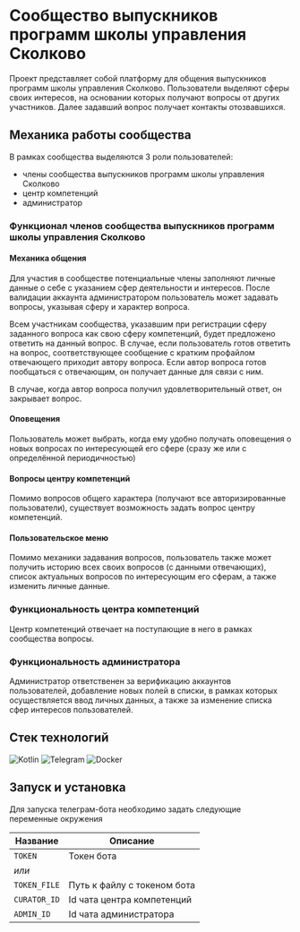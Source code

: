 # Сообщество выпускников программ школы управления Сколково

Проект представляет собой платформу для общения выпускников программ школы управления Сколково. Пользователи выделяют
сферы своих интересов, на основании которых получают вопросы от других участников. Далее задавший вопрос получает
контакты отозвавшихся.

## Механика работы сообщества

В рамках сообщества выделяются 3 роли пользователей:

* члены сообщества выпускников программ школы управления Сколково
* центр компетенций
* администратор

### Функционал членов сообщества выпускников программ школы управления Сколково

#### Механика общения

Для участия в сообществе потенциальные члены заполняют личные данные о себе с указанием сфер деятельности и интересов.
После валидации аккаунта администратором пользователь может задавать вопросы, указывая сферу и характер вопроса.

Всем участникам сообщества, указавшим при регистрации сферу заданного вопроса как свою сферу компетенций, будет
предложено ответить на данный вопрос.
В случае, если пользователь готов ответить на вопрос, соответствующее сообщение с кратким
профайлом отвечающего приходит автору вопроса. Если автор вопроса готов пообщаться с отвечающим, он получает данные для
связи с ним.

В случае, когда автор вопроса получил удовлетворительный ответ, он закрывает вопрос.

#### Оповещения

Пользователь может выбрать, когда ему удобно получать оповещения о новых вопросах по интересующей его сфере (сразу же или
с определённой периодичностью)

#### Вопросы центру компетенций

Помимо вопросов общего характера (получают все авторизированные пользователи), существует возможность задать вопрос
центру компетенций.

#### Пользовательское меню

Помимо механики задавания вопросов, пользователь также может получить историю всех своих вопросов (с данными отвечающих),
список актуальных вопросов по интересующим его сферам, а также изменить личные данные.

### Функциональность центра компетенций

Центр компетенций отвечает на поступающие в него в рамках сообщества вопросы.

### Функциональность администратора

Администратор ответственен за верификацию аккаунтов пользователей, добавление новых полей в списки, в рамках которых
осуществляется ввод личных данных, а также за изменение списка сфер интересов пользователей.

## Стек технологий
![Kotlin](https://img.shields.io/badge/kotlin-%237F52FF.svg?style=for-the-badge&logo=kotlin&logoColor=white)
![Telegram](https://img.shields.io/badge/Telegram-2CA5E0?style=for-the-badge&logo=telegram&logoColor=white)
![Docker](https://img.shields.io/badge/docker-%230db7ed.svg?style=for-the-badge&logo=docker&logoColor=white)

## Запуск и установка

Для запуска телеграм-бота необходимо задать следующие переменные окружения

| Название     | Описание                    |
|--------------|-----------------------------|
| `TOKEN`      | Токен бота                  |
| *или*        |                             |
| `TOKEN_FILE` | Путь к файлу с токеном бота |
| `CURATOR_ID` | Id чата центра компетенций  |
| `ADMIN_ID`   | Id чата администратора      |
